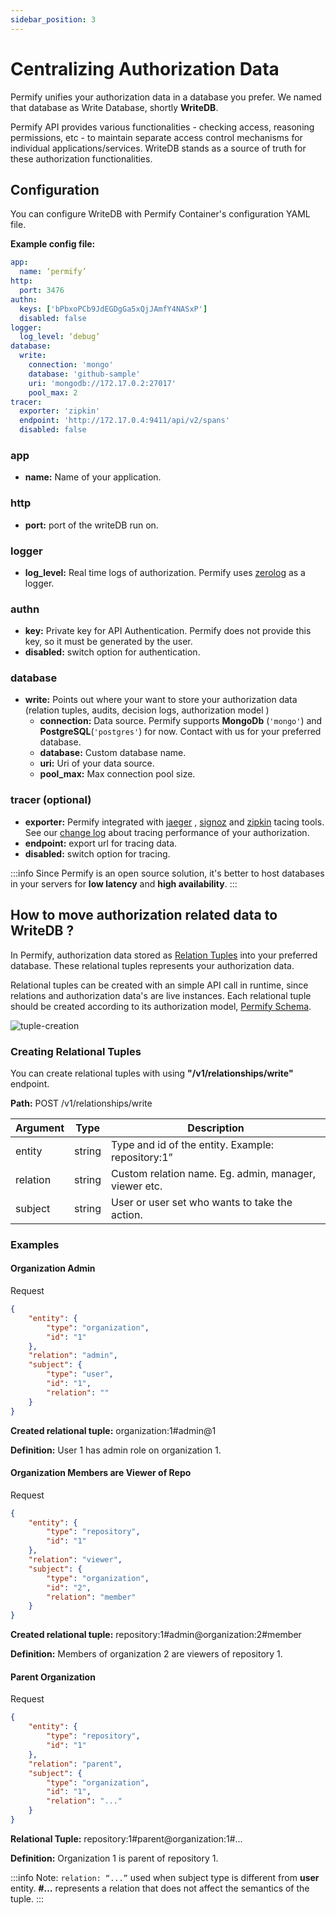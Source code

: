 ```yaml
---
sidebar_position: 3
---
```


# Centralizing Authorization Data

Permify unifies your authorization data in a database you prefer. We named that database as Write Database, shortly **WriteDB**.

Permify API provides various functionalities - checking access, reasoning permissions, etc - to maintain separate access control mechanisms for individual applications/services. WriteDB stands as a source of truth for these authorization functionalities.

## Configuration

You can configure WriteDB with Permify Container's configuration YAML file.  

**Example config file:**

```yaml
app: 
  name: ‘permify’ 
http:
  port: 3476
authn:
  keys: ['bPbxoPCb9JdEGDgGa5xQjJAmfY4NASxP']
  disabled: false
logger:
  log_level: ‘debug’
database:
  write:
    connection: 'mongo'
    database: 'github-sample'
    uri: 'mongodb://172.17.0.2:27017'
    pool_max: 2
tracer:
  exporter: 'zipkin'
  endpoint: 'http://172.17.0.4:9411/api/v2/spans'
  disabled: false

```
### **app**
* **name:** Name of your application.

### **http**
* **port:** port of the writeDB run on.

### **logger**
* **log_level:** Real time logs of authorization. Permify uses [zerolog] as a logger.

[zerolog]: https://github.com/rs/zerolog

### **authn**
* **key:** Private key for API Authentication. Permify does not provide this key, so it must be generated by the user.
* **disabled:** switch option for authentication.

### **database**
* **write:** Points out where your want to store your authorization data (relation tuples, audits, decision logs, authorization model )
    * **connection:** Data source. Permify supports **MongoDb** (`'mongo'`) and **PostgreSQL**(`'postgres'`) for now. Contact with us for your preferred database.
    * **database:** Custom database name.
    * **uri:** Uri of your data source.
    * **pool_max:** Max connection pool size.

### **tracer** (optional)
* **exporter:** Permify integrated with [jaeger] , [signoz] and [zipkin] tacing tools. See our [change log] about tracing performance of your authorization.
* **endpoint:** export url for tracing data.
* **disabled:** switch option for tracing.

[jaeger]: https://www.jaegertracing.io/
[zipkin]: https://zipkin.io/
[signoz]: https://signoz.io/
[change log]: https://www.permify.co/change-log/integration-with-tracing-tools-jaeger-signoz-and-zipkin

:::info
Since Permify is an open 
source solution, it's better to host databases in your servers for **low latency** and **high availability**.
:::

## How to move authorization related data to WriteDB ?

In Permify, authorization data stored as [Relation Tuples] into your preferred database. These relational tuples represents your authorization data.

[Relation Tuples]: ../getting-started/relational-tuples

Relational tuples can be created with an simple API call in runtime, since relations and authorization data's are live instances. Each relational tuple should be created according to its authorization model, [Permify Schema]. 

[Permify Schema]: ../getting-started/modeling

![tuple-creation](https://user-images.githubusercontent.com/34595361/186637488-30838a3b-849a-4859-ae4f-d664137bb6ba.png)

### Creating Relational Tuples

You can create relational tuples with using **"/v1/relationships/write"** endpoint.

**Path:** POST /v1/relationships/write

| Argument | Type |  Description |
|-------------------|---------|-------------|
| entity | string | Type and id of the entity. Example: repository:1”|
| relation | string |  Custom relation name. Eg. admin, manager, viewer etc. |
| subject | string |  User or user set who wants to take the action. |

### Examples 

#### **Organization Admin**

Request

```json
{
    "entity": {
        "type": "organization",
        "id": "1"
    },
    "relation": "admin",
    "subject": {
        "type": "user",
        "id": "1",
        "relation": ""
    }
}
```

**Created relational tuple:** organization:1#admin@1

**Definition:** User 1 has admin role on organization 1.

#### **Organization Members are Viewer of Repo** 

Request

```json
{
    "entity": {
        "type": "repository",
        "id": "1"
    },
    "relation": "viewer",
    "subject": {
        "type": "organization",
        "id": "2",
        "relation": "member"
    }
}
```

**Created relational tuple:** repository:1#admin@organization:2#member

**Definition:** Members of organization 2 are viewers of repository 1.

#### **Parent Organization**

Request

```json
{
    "entity": {
        "type": "repository",
        "id": "1"
    },
    "relation": "parent",
    "subject": {
        "type": "organization",
        "id": "1",
        "relation": "..."
    }
}
```

**Relational Tuple:** repository:1#parent@organization:1#…

**Definition:** Organization 1 is parent of repository 1.

:::info
Note: `relation: “...”` used when subject type is different from **user** entity. **#…** represents a relation that does not affect the semantics of the tuple.
:::
